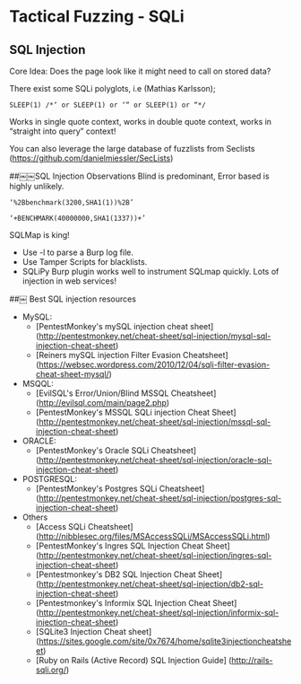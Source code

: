 # Tactical Fuzzing - SQLi

## SQL Injection
Core Idea: Does the page look like it might need to call on stored data?

There exist some SQLi polyglots, i.e (Mathias Karlsson);

``
SLEEP(1) /*‘ or SLEEP(1) or ‘“ or SLEEP(1) or “*/
``

Works in single quote context, works in double quote context, works in “straight into query” context!

You can also leverage the large database of fuzzlists from Seclists (https://github.com/danielmiessler/SecLists)

##￼￼SQL Injection Observations
Blind is predominant, Error based is highly unlikely.

``
‘%2Bbenchmark(3200,SHA1(1))%2B’
``


``
‘+BENCHMARK(40000000,SHA1(1337))+’
``

SQLMap is king!
- Use -l to parse a Burp log file.
- Use Tamper Scripts for blacklists.
- SQLiPy Burp plugin works well to instrument SQLmap quickly.
Lots of injection in web services!

##￼ Best SQL injection resources

- MySQL:
  - [PentestMonkey's mySQL injection cheat sheet] (http://pentestmonkey.net/cheat-sheet/sql-injection/mysql-sql-injection-cheat-sheet)
  - [Reiners mySQL injection Filter Evasion Cheatsheet] (https://websec.wordpress.com/2010/12/04/sqli-filter-evasion-cheat-sheet-mysql/)
- MSQQL:
  - [EvilSQL's Error/Union/Blind MSSQL Cheatsheet] (http://evilsql.com/main/page2.php)
  - [PentestMonkey's MSSQL SQLi injection Cheat Sheet] (http://pentestmonkey.net/cheat-sheet/sql-injection/mssql-sql-injection-cheat-sheet)
- ORACLE:
  - [PentestMonkey's Oracle SQLi Cheatsheet] (http://pentestmonkey.net/cheat-sheet/sql-injection/oracle-sql-injection-cheat-sheet)
- POSTGRESQL:
  - [PentestMonkey's Postgres SQLi Cheatsheet] (http://pentestmonkey.net/cheat-sheet/sql-injection/postgres-sql-injection-cheat-sheet)
- Others
  - [Access SQLi Cheatsheet] (http://nibblesec.org/files/MSAccessSQLi/MSAccessSQLi.html)
  - [PentestMonkey's Ingres SQL Injection Cheat Sheet] (http://pentestmonkey.net/cheat-sheet/sql-injection/ingres-sql-injection-cheat-sheet)
  - [Pentestmonkey's DB2 SQL Injection Cheat Sheet] (http://pentestmonkey.net/cheat-sheet/sql-injection/db2-sql-injection-cheat-sheet)
  - [Pentestmonkey's Informix SQL Injection Cheat Sheet] (http://pentestmonkey.net/cheat-sheet/sql-injection/informix-sql-injection-cheat-sheet)
  - [SQLite3 Injection Cheat sheet] (https://sites.google.com/site/0x7674/home/sqlite3injectioncheatsheet)
  - [Ruby on Rails (Active Record) SQL Injection Guide] (http://rails-sqli.org/)
